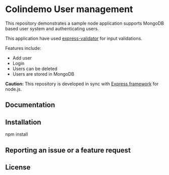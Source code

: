 Colindemo User management
====================

This repository demonstrates a sample node application supports MongoDB based user system and
authenticating users. 

This application have used [express-validator](https://github.com/ctavan/express-validator) for input validations.

Features include:

- Add user
- Login 
- Users can be deleted
- Users are stored in MongoDB

**Caution:** This repository is developed in sync with [Express framework](http://expressjs.com/) for node.js.

Documentation
-------------


Installation
------------

npm install

Reporting an issue or a feature request
---------------------------------------


License
-------
